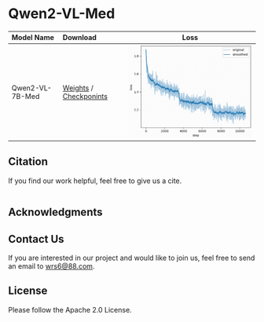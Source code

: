 # Qwen2-VL-Med

|Model Name|Download|Loss|
|:-|:-|:-:|
|Qwen2-VL-7B-Med|[Weights](https://modelscope.cn/models/wangrongsheng/Qwen2-VL-7B-Med) / [Checkponints](https://modelscope.cn/models/wangrongsheng/Qwen2-VL-7B-Med-checkpoints)|![](./assets/loss1.png)|

## Citation

If you find our work helpful, feel free to give us a cite.

```bibtex

```

## Acknowledgments

## Contact Us

If you are interested in our project and would like to join us, feel free to send an email to [wrs6@88.com](mailto:wrs6@88.com).

## License

Please follow the Apache 2.0 License.
